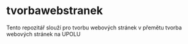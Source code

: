 # tvorbawebstranek
Tento repozitář slouží pro tvorbu webových stránek v přemětu tvorba webových stránek na UPOLU
